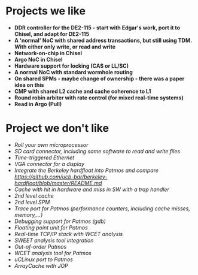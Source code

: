 # Projects we like

- **DDR controller for the DE2-115 - start with Edgar's work, port it to Chisel, and adapt for DE2-115**
- **A 'normal' NoC with shared address transactions, but still using TDM. With either only write, or read and write**
- **Network-on-chip in Chisel**
- **Argo NoC in Chisel**
- **Hardware support for locking (CAS or LL/SC)**
- **A normal NoC with standard wormhole routing**
- **On shared SPMs - maybe change of ownership - there was a paper idea on this**
- **CMP with shared L2 cache and cache coherence to L1**
- **Round robin arbiter with rate control (for mixed real-time systems)**
- **Read in Argo (Pull)**

# Project we don't like

- *Roll your own microprocessor*
- *SD card connector, including same software to read and write files*
- *Time-triggered Ethernet*
- *VGA connector for a display*
- *Integrate the Berkeley hardfloat into Patmos and compare <https://github.com/ucb-bar/berkeley-hardfloat/blob/master/README.md>*
- *Cache with hit in hardware and miss in SW with a trap handler*
- *2nd level cache*
- *2nd level SPM*
- *Trace port for Patmos (performance counters, including cache misses, memory,...)*
- *Debugging support for Patmos (gdb)*
- *Floating point unit for Patmos*
- *Real-time TCP/IP stack with WCET analysis*
- *SWEET analysis tool integration*
- *Out-of-order Patmos*
- *WCET analysis tool for Patmos*
- *uCLinux port to Patmos*
- *ArrayCache with JOP*
